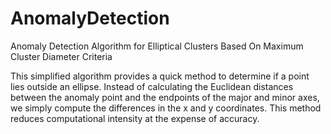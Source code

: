 # AnomalyDetection
Anomaly Detection Algorithm for Elliptical Clusters Based On Maximum Cluster Diameter Criteria

This simplified algorithm provides a quick method to determine if a point lies outside an ellipse. Instead of
 calculating the Euclidean distances between the anomaly point and the endpoints of the major and minor
 axes, we simply compute the differences in the x and y coordinates. This method reduces computational
 intensity at the expense of accuracy.
